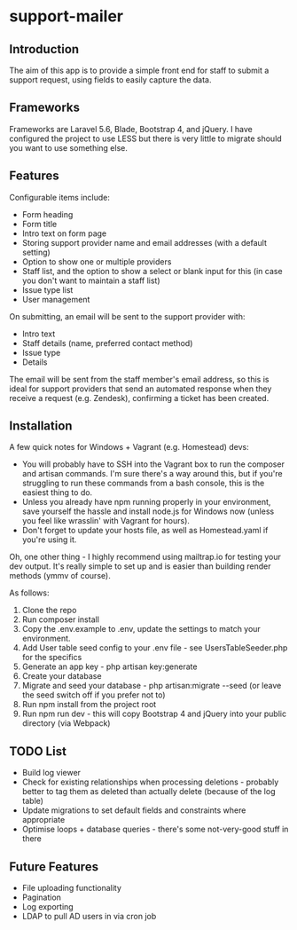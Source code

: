# support-mailer

## Introduction
The aim of this app is to provide a simple front end for staff to submit a support request, using fields to easily capture the data.

## Frameworks
Frameworks are Laravel 5.6, Blade, Bootstrap 4, and jQuery. I have configured the project to use LESS but there is very little to migrate should you want to use something else.

## Features
Configurable items include:
* Form heading
* Form title
* Intro text on form page
* Storing support provider name and email addresses (with a default setting)
* Option to show one or multiple providers
* Staff list, and the option to show a select or blank input for this (in case you don't want to maintain a staff list)
* Issue type list
* User management

On submitting, an email will be sent to the support provider with:
* Intro text
* Staff details (name, preferred contact method)
* Issue type
* Details

The email will be sent from the staff member's email address, so this is ideal for support providers that send an automated response when they receive a request (e.g. Zendesk), confirming a ticket has been created.

## Installation
A few quick notes for Windows + Vagrant (e.g. Homestead) devs:
* You will probably have to SSH into the Vagrant box to run the composer and artisan commands. I'm sure there's a way around this, but if you're struggling to run these commands from a bash console, this is the easiest thing to do.
* Unless you already have npm running properly in your environment, save yourself the hassle and install node.js for Windows now (unless you feel like wrasslin' with Vagrant for hours).
* Don't forget to update your hosts file, as well as Homestead.yaml if you're using it.

Oh, one other thing - I highly recommend using mailtrap.io for testing your dev output. It's really simple to set up and is easier than building render methods (ymmv of course).

As follows:
1. Clone the repo
1. Run composer install
1. Copy the .env.example to .env, update the settings to match your environment.
1. Add User table seed config to your .env file - see UsersTableSeeder.php for the specifics
1. Generate an app key - php artisan key:generate
1. Create your database
1. Migrate and seed your database - php artisan:migrate --seed (or leave the seed switch off if you prefer not to)
1. Run npm install from the project root
1. Run npm run dev - this will copy Bootstrap 4 and jQuery into your public directory (via Webpack)

## TODO List
* Build log viewer
* Check for existing relationships when processing deletions - probably better to tag them as deleted than actually delete (because of the log table)
* Update migrations to set default fields and constraints where appropriate
* Optimise loops + database queries - there's some not-very-good stuff in there

## Future Features
* File uploading functionality
* Pagination
* Log exporting
* LDAP to pull AD users in via cron job
